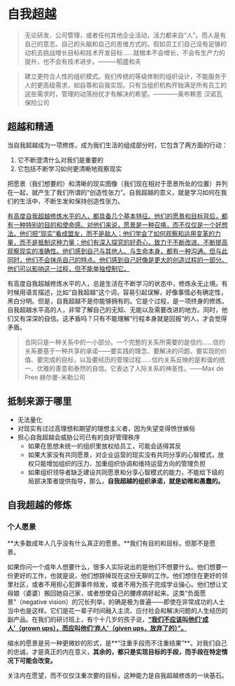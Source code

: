 # 自我超越

> 无论研发、公司管理，或者任何其他企业活动，活力都来自“人”。而人是有自己的意志、自己的头脑和自己的思维方式的。假如员工们自己没有足够的动机去挑战增长目标和技术开发目标……就根本不会增长，不会有生产力的提升，也不会有技术进步。———稻盛和夫

> 建立更符合人性的组织模式。我们传统的等级体制的组织设计，不能服务于人的更高级需求，如自尊和自我实现。只有当组织机构开始满足所有员工的这些需求时，管理的动荡纷扰才有解决的希望。————奥布赖恩 汉诺瓦保险公司

## 超越和精通

当自我超越成为一项修炼，成为我们生活的组成部分时，它包含了两方面的行动：

1. 它不断澄清什么对我们是重要的
2. 它包括不断学习如何更清晰地观察现实

把愿景（我们想要的）和清晰的现实图像（我们现在相对于愿景所处的位置）并列在一起，就产生了我们所谓的“创造性张力”。自我超越的意义，就是学习如何在我们的生活中，不断生发和保持创造性张力。

<u>有高度自我超越修炼水平的人，都具备几个基本特征。他们的愿景和目标背后，都有一种特别的目的和使命感。对他们来说，愿景是一种召唤，而不仅仅是一个好想法。他们把“现实”看成盟友，而不是敌人；他们学会了如何观察和运用变革的力量，而不是抵制这种力量；他们有深入探究的好奇心，致力于不断改进、不断提高观察现实的准确性。他们感到自己与其他人、与生命本身，都有一种沟通。但与此同时，他们不会抹杀自己的特点。他们感到自己好像是更大的创造过程的一部分。他们可以影响这一过程，但不能单独控制它。</u>

有高度自我超越修炼水平的人，总是生活在不断学习的状态中，修炼永无止境。有时候用语言描述，比如“自我超越”这个词，容易引起误解，好像事情必有确定性，黑白分明。但是，自我超越不是你能够拥有的。它是个过程，是一项终身的修炼。自我超越水平高的人，非常了解自己的无知、无能以及需要改进的地方。同时，他们又有深深的自信。这矛盾吗？只有不能理解“行程本身就是回报”的人，才会觉得矛盾。

> 合同只是一种关系中的一小部分。一个完整的关系所需要的是信约……信约关系要基于一种共享的承诺——要实践的理念、要解决的问题、要实现的价值、要完成的目标，以及要经历的管理过程……信约关系反映的是和谐的统一、优雅的善意和泰然的自信。它表达了人际关系的神圣性。——Max de Pree 赫尔曼-米勒公司

## 抵制来源于哪里

- 无法量化
- 对现实有过过高理想和期望的理想主义者，因为失望变得愤世嫉俗
- 担心自我超越会威胁公司已有的良好管理秩序
  - 如果在思想未统一的组织里放权给员工，可能会适得其反
  - 如果大家没有共同愿景，对企业运营的现实没有共同分享的心智模式，放权只能增加组织的压力、加重组织协调和维持运营方向的管理负担
  - 如果组织领导者缺乏建设共同愿景和分享心智模式的能力，不能给下级的局部决策者提供指导，那么，**自我超越的组织承诺，就是幼稚和愚蠢的。**

## 自我超越的修炼

### 个人愿景

**大多数成年人几乎没有什么真正的愿景。**我们有目的和目标，但那不是愿景。

如果你问一个成年人想要什么，很多人实际说出的是他们不想要什么。他们想要一份更好的工作，也就是说，他们想辞掉现在这份无聊的工作。他们想住在更好的邻里社区，或者不用担心犯罪事件频发，或者不用为孩子完成学业操心。他们想让丈母娘（婆婆）搬回她自己家，或者想使自己的腰疼病好起来。这类“负面愿景”（negative vision）的冗长列举，的确是极为普遍——即使在非常成功的人士当中也是这样。它们是花一辈子时间融入主流、应付社会和解决问题的人生经历的副产品。在我们的研讨班上，有个十几岁的孩子说，**<u>“我们不应该叫他们‘成人’（grown ups），而应叫他们‘弃人’（given ups，放弃了的）”。</u>**

缩水的愿景是另一种更微妙的形式，是**“注重手段而不注重结果”**。对我们自己的忠诚，才是真正的内在意义，**其余的，都只是实现目标的手段，而手段在特定情况下可能会改变。**

关注内在愿望，而不仅仅注重次要的目标，这种能力是自我超越修炼的一块基石。